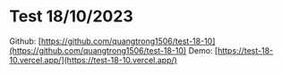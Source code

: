 # Test 18/10/2023

Github: [https://github.com/quangtrong1506/test-18-10](https://github.com/quangtrong1506/test-18-10)
Demo: [https://test-18-10.vercel.app/](https://test-18-10.vercel.app/)
